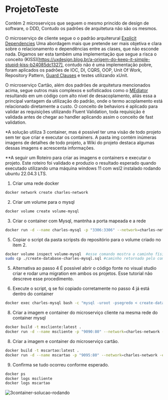 # ProjetoTeste
Contém 2 microserviços que seguem o mesmo princído de design de software, o DDD, Contudo os padrões de arquitetura não são os mesmos. 

O microserviço de cliente segue o o padrão arquiterural [Explicit Dependencies](https://learn.microsoft.com/en-us/dotnet/architecture/modern-web-apps-azure/architectural-principles) Uma abordagem mais que pretende ser mais objetiva e clara sobre o relacionamento e dependências entre as clases, que não esconde nada. Digamos ser esta também uma implementação que segue a risca o conceito (KISS)[https://uxdesign.blog.br/a-origem-do-keep-it-simple-stupid-kiss-b24085dc1327], contudo não é uma implementação pobre, foram aplicados os padrões de IOC, DI, CQRS, OOP, Unit Of Work, Repository Pattern, [Guard Clauses](https://maiconheck.io/krafted/articles/guards.html) e testes utilizando xUnit.

O microserviço Cartão, além dos padrões de arquitetura mencionados acima, segue outros mais complexos e sofisticados como o [MEdiator](https://medium.com/tableless/mediatr-com-asp-net-core-7b98ba0ca640) resultando em um código com alto nível de desacoplamento, aliás essa a principal vantagem da utilização do padrão, onde o termo acoplamento está relacionado diretamente a custo. O conceito de behaviors é aplicado para validar as requisições utilizando Fluent Validation, toda requisição é validada antes de chegar ao handler aplicando assim o conceito de fast validation.

*A solução utiliza 3 container, mas é possível ter uma visão de todo projeto sem ter que criar e executar os containers. A pasta img contém inúmeras imagens de detalhes de todo projeto, a Wiki do projeto destaca algumas dessas imagens e acrescenta informações. 

**A seguir um Roteiro para criar as imagens e containers e executar o projeto. Este roteiro foi validado e produzio o resultado esperado quando executado utilizando uma máquina windows 11 com wsl2 instalado rodando ubuntu 22.04.3 LTS.

1) Criar uma rede docker
```bash
docker network create charles-network
```
2) Criar um volume para o mysql
```bash
docker volume create volume-mysql
```
3) Criar o container com Mysql, mantnha a porta mapeada e a rede
```bash
docker run -d --name charles-mysql -p "3306:3306" --network=charles-network -w "/usr/src/script" -v "volume-mysql:/usr/src/script" -e MYSQL_ROOT_PASSWORD=segredo mysql
```
5) Copiar o script da pasta scripsts do repositório para o volume criado no item 2.
```bash
docker volume inspect volume-mysql  #esse comando mostra o caminho físico da pasta
sudo cp ./create-database-charles-mysql.sql #caminho retornado pelo comando acima. Existem outras formas, mas o script precisa estar na pasta de volume
```
5) Alternativa ao passo 4
É possível abrir o código fonte no visual studio criar e rodar uma migration em ambos os projetos. Esse tutorial não descreve esse procedimento.

6) Execute o script, q se foi copiado corretamente no passo 4 já está dentro do container
```bash
docker exec charles-mysql bash -c "mysql -uroot -psegredo < create-database-charles-mysql.sql"
```

8) Criar a imagem e container do microserviço cliente na mesma rede do container mysql
```bash
docker build -t mscliente:latest .
docker run -d --name mscliente -p "9090:80" --network=charles-network -e ASPNETCORE_ENVIRONMENT=Production mscliente
```
8) Criar a imagem e container do microserviço cartão.
```bash
docker build -t mscartao:latest .
docker run -d --name mscartao -p "9095:80" --network=charles-network -e ASPNETCORE_ENVIRONMENT=Production mscartao
```
9) Confirma se tudo ocorreu conforme esperado.
```bash
docker ps
docker logs mscliente
docker logs mscartao
```

![3container-solucao-rodando](https://github.com/cgentilin/ProjetoTeste/assets/47865895/6baaeb46-7303-45e8-a42d-1afab9216fb1)

